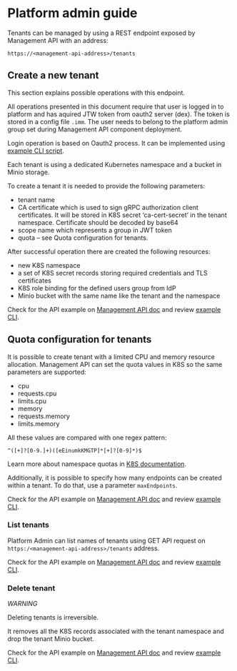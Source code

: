 # Platform admin guide

Tenants can be managed by using a REST endpoint exposed by Management API with an address:

`https://<management-api-address>/tenants`

## Create a new tenant
 
This section explains possible operations with this endpoint.
 
All operations presented in this document require that user is logged in to platform and has aquired JTW token from
oauth2 server (dex). The token is stored in a config file `.imm`. The user needs to belong to the platform admin group
set during Management API component deployment. 

Login operation is based on Oauth2 process. It can be implemented using [example CLI script](../scripts). 
 
Each tenant is using a dedicated Kubernetes namespace and a bucket in Minio storage.

To create a tenant it is needed to provide the following parameters:
- tenant name
- CA certificate which is used to sign gRPC authorization client certificates. It will be stored in K8S secret 
‘ca-cert-secret’ in the tenant namespace. Certificate should be decoded by base64
- scope name which represents a group in JWT token
- quota – see Quota configuration for tenants.

After successful operation there are created the following resources:
- new K8S namespace
- a set of K8S secret records storing required credentials and TLS certificates 
- K8S role binding for the defined users group from IdP
- Minio bucket with the same name like the tenant and the namespace 


Check for the API example on [Management API doc](../management) and review [example CLI](../scripts).


## Quota configuration for tenants

It is possible to create tenant with a limited CPU and memory resource allocation. 
Management API can set the quota values in K8S so the same parameters are supported:  
- cpu
- requests.cpu
- limits.cpu
- memory
- requests.memory
- limits.memory

All these values are compared with one regex pattern:
 
`^([+]?[0-9.]+)([eEinumkKMGTP]*[+]?[0-9]*)$`

Learn more about namespace quotas in 
[K8S documentation](https://kubernetes.io/docs/concepts/configuration/manage-compute-resources-container/).  	
 
Additionally, it is possible to specify how many endpoints can be created within a tenant. 
To do that, use a parameter `maxEndpoints`.
 
Check for the API example on [Management API doc](../management) and review [example CLI](../scripts).


### List tenants

Platform Admin can list names of tenants using GET API request on `https:/<management-api-address>/tenants` address.

Check for the API example on [Management API doc](../management) and review [example CLI](../scripts).


### Delete tenant

*WARNING*

Deleting tenants is irreversible.

It removes all the K8S records associated with the tenant namespace and drop the tenant Minio bucket. 

Check for the API example on [Management API doc](../management) and review [example CLI](../scripts).
